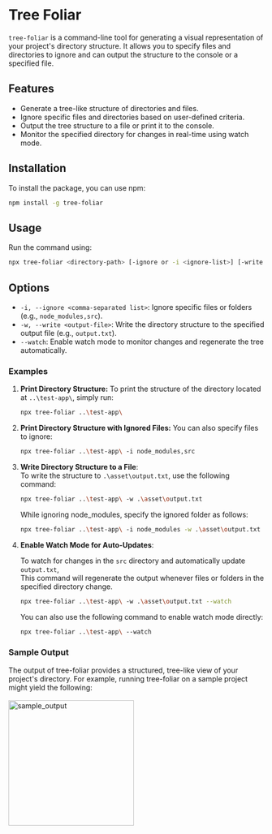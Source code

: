 # Tree Foliar
`tree-foliar` is a command-line tool for generating a visual representation of your project's directory structure. It allows you to specify files and directories to ignore and can output the structure to the console or a specified file.

## Features
- Generate a tree-like structure of directories and files.
- Ignore specific files and directories based on user-defined criteria.
- Output the tree structure to a file or print it to the console.
- Monitor the specified directory for changes in real-time using watch mode.

## Installation
To install the package, you can use npm:

```bash
npm install -g tree-foliar
```

## Usage
Run the command using:

```bash
npx tree-foliar <directory-path> [-ignore or -i <ignore-list>] [-write or -w <output-file>] [--watch]
```

## Options
- `-i, --ignore <comma-separated list>`: Ignore specific files or folders (e.g., `node_modules,src`).
- `-w, --write <output-file>`: Write the directory structure to the specified output file (e.g., `output.txt`).
- `--watch`: Enable watch mode to monitor changes and regenerate the tree automatically.

### Examples

1. **Print Directory Structure:**
   To print the structure of the directory located at `..\test-app\`, simply run:

   ```bash
   npx tree-foliar ..\test-app\
   ```

2. **Print Directory Structure with Ignored Files:**
   You can also specify files to ignore:
   ```bash
   npx tree-foliar ..\test-app\ -i node_modules,src
   ```

3. **Write Directory Structure to a File**:  
   To write the structure to `.\asset\output.txt`, use the following command:

   ```bash
   npx tree-foliar ..\test-app\ -w .\asset\output.txt
   ```
   While ignoring node_modules, specify the ignored folder as follows:
   
   ```bash
   npx tree-foliar ..\test-app\ -i node_modules -w .\asset\output.txt
   ```

4. **Enable Watch Mode for Auto-Updates**:

   To watch for changes in the `src` directory and automatically update `output.txt`, <br>
   This command will regenerate the output whenever files or folders in the specified directory change.

   ```bash
   npx tree-foliar ..\test-app\ -w .\asset\output.txt --watch
   ```

   You can also use the following command to enable watch mode directly:

   ```bash
   npx tree-foliar ..\test-app\ --watch
   ```

### Sample Output
The output of tree-foliar provides a structured, tree-like view of your project's directory. For example, running tree-foliar on a sample project might yield the following:<br><br>
<img width="247" alt="sample_output" src="https://github.com/user-attachments/assets/f16dbeb0-9586-4376-8919-55e315670f0a">
